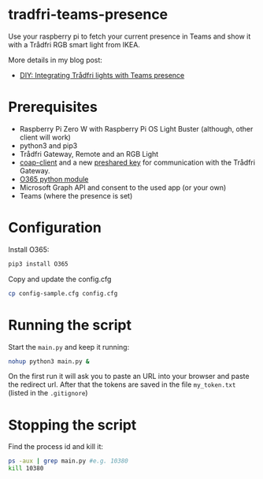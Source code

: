 # tradfri-teams-presence
Use your raspberry pi to fetch your current presence in Teams and show it with a Trådfri RGB smart light from IKEA.

More details in my blog post:
* [DIY: Integrating Trådfri lights with Teams presence](https://chuvash.eu/2020/10/27/diy-integrating-tradfri-lights-with-teams-presence/)

# Prerequisites
* Raspberry Pi Zero W with Raspberry Pi OS Light Buster (although, other client will work)
* python3 and pip3
* Trådfri Gateway, Remote and an RGB Light
* [coap-client](https://gist.github.com/mirontoli/b71d94ea4da162b1136d8d1d3da853cc#file-alert-step3-install-libcoap-sh) and a new [preshared key](https://gist.github.com/mirontoli/b71d94ea4da162b1136d8d1d3da853cc#file-alert-step3-preshared-key-sh) for communication with the Trådfri Gateway.
* [O365 python module](https://pypi.org/project/O365/)
* Microsoft Graph API and consent to the used app (or your own)
* Teams (where the presence is set)

# Configuration
Install O365: 
```bash  
pip3 install O365
``` 
Copy and update the config.cfg
```bash
cp config-sample.cfg config.cfg
```
# Running the script
Start the `main.py` and keep it running:
```bash
nohup python3 main.py &
```
On the first run it will ask you to paste an URL into your browser and paste the redirect url. After that the tokens are saved in the file `my_token.txt` (listed in the `.gitignore`)

# Stopping the script
Find the process id and kill it:
```bash
ps -aux | grep main.py #e.g. 10380
kill 10380
```

